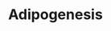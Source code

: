 ---
annotations:
- type: Pathway Ontology
  value: signaling pathway pertinent to development
authors:
- MaintBot
- MartijnVanIersel
- Mkutmon
description: The different classess of factors involved in adipogenesis are shown.
  Adipogenesis is the process by which fat cells differentiate from predadipocytes
  to adipocytes (fat cells). Adipose tissue, composed of white and brown adipose tissue,
  is composed of adipocytes. This pathway is primarily studied to understand factors
  that contribute to obesity and diabetes. Transcriptional and hormonal regulators
  of adipocyte formation are indicated.
last-edited: 2016-07-15
organisms:
- Canis familiaris
redirect_from:
- /index.php/Pathway:WP1105
- /instance/WP1105
schema-jsonld:
- '@context': https://schema.org/
  '@id': https://wikipathways.github.io/pathways/WP1105.html
  '@type': Dataset
  creator:
    '@type': Organization
    name: WikiPathways
  description: The different classess of factors involved in adipogenesis are shown.
    Adipogenesis is the process by which fat cells differentiate from predadipocytes
    to adipocytes (fat cells). Adipose tissue, composed of white and brown adipose
    tissue, is composed of adipocytes. This pathway is primarily studied to understand
    factors that contribute to obesity and diabetes. Transcriptional and hormonal
    regulators of adipocyte formation are indicated.
  keywords:
  - MIF
  - STAT3
  - SMAD3
  - TWIST1
  - SPOCK1
  - WNT10B
  - GATA3
  - LOC486804
  - PCK2
  - PPARG
  - STAT1
  - IRS3L
  - LPIN3
  - LIPE
  - DVL1
  - CDKN1A
  - NCOA1
  - LPL
  - KLF7
  - CREB1
  - GDF10
  - SOCS1
  - IL6ST
  - LOC483120
  - UCP1
  - HNF1A
  - KLF6
  - EBF1
  - IRS2
  - WWTR1
  - RXRA
  - ADFP
  - WNT1
  - ASIP
  - PNPLA3
  - MEF2C
  - LIF
  - GTF3A
  - RORA
  - PPARA
  - MIXL1
  - AGPAT2
  - ID3
  - LPIN2
  - KLF15
  - AGT
  - NR3C1
  - CISD1
  - RBL1
  - EGR2
  - NR2F1
  - HMGA1
  - LPIN1
  - NCOR2
  - PTGIS
  - BSCL2
  - OSM
  - RB1
  - MEF2D
  - GADD45B
  - NCOR1
  - MEF2A
  - SERPINE1
  - LIFR
  - CEBPA
  - NCOA2
  - ZMPSTE24
  - TGFB1
  - KLF5
  - PCK1
  - IRS1
  - E2F4
  - CUGBP1
  - CEBPD
  - BMP4
  - RARA
  - LEP
  - RBL2
  - MEF2B
  - BMP2
  - IL6
  - AHR
  - FZD1
  - NR1H3
  - SP1
  - HIF1A
  - PRLR
  - NAMPT
  - NDN
  - MBNL1
  - GADD45A
  - GH1
  - E2F1
  - STAT5A
  - EPAS1
  - DDIT3
  - CEBPB
  - CFD
  - GATA2
  - FRZB
  - WNT5B
  - CNTFR
  - DLK1
  - RXRG
  - SCD
  - IGF1
  - CTNNB1
  - PPARD
  - STAT2
  - TNF
  - SREBF1
  - SLC2A4
  - PPARGC1A
  - GATA4
  - NRIP1
  - PLIN
  - SOCS3
  - FOXO1
  - SFRP4
  - TRIB3
  - BMP3
  - RETN
  - STAT5B
  - ADIPOQ
  - IRS4
  - LMNA
  - INS
  - FAS
  - FOXC2
  - BMP1
  - STAT6
  license: CC0
  name: Adipogenesis
seo: CreativeWork
title: Adipogenesis
wpid: WP1105
---